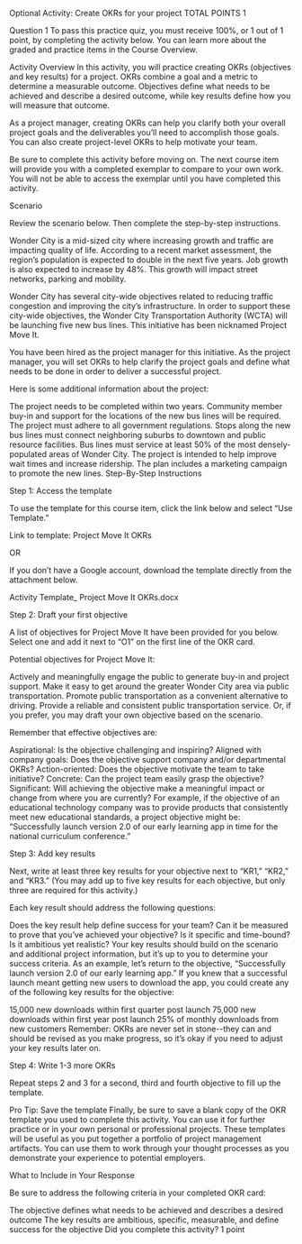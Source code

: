 Optional Activity: Create OKRs for your project
TOTAL POINTS 1

Question 1
To pass this practice quiz, you must receive 100%, or 1 out of 1 point, by completing the activity below. You can learn more about the graded and practice items in the Course Overview.

Activity Overview
In this activity, you will practice creating OKRs (objectives and key results) for a project. OKRs combine a goal and a metric to determine a measurable outcome. Objectives define what needs to be achieved and describe a desired outcome, while key results define how you will measure that outcome.

As a project manager, creating OKRs can help you clarify both your overall project goals and the deliverables you’ll need to accomplish those goals. You can also create project-level OKRs to help motivate your team.

Be sure to complete this activity before moving on. The next course item will provide you with a completed exemplar to compare to your own work. You will not be able to access the exemplar until you have completed this activity. 

Scenario

Review the scenario below. Then complete the step-by-step instructions. 

Wonder City is a mid-sized city where increasing growth and traffic are impacting quality of life. According to a recent market assessment, the region’s population is expected to double in the next five years. Job growth is also expected to increase by 48%. This growth will impact street networks, parking and mobility.

Wonder City has several city-wide objectives related to reducing traffic congestion and improving the city’s infrastructure. In order to support these city-wide objectives, the Wonder City Transportation Authority (WCTA) will be launching five new bus lines. This initiative has been nicknamed Project Move It.

You have been hired as the project manager for this initiative. As the project manager, you will set OKRs to help clarify the project goals and define what needs to be done in order to deliver a successful project.

Here is some additional information about the project:

The project needs to be completed within two years.
Community member buy-in and support for the locations of the new bus lines will be required.
The project must adhere to all government regulations.
Stops along the new bus lines must connect neighboring suburbs to downtown and public resource facilities.
Bus lines must service at least 50% of the most densely-populated areas of Wonder City.
The project is intended to help improve wait times and increase ridership.
The plan includes a marketing campaign to promote the new lines.
Step-By-Step Instructions

Step 1: Access the template

To use the template for this course item, click the link below and select “Use Template.” 


Link to template: Project Move It OKRs

OR

If you don’t have a Google account, download the template directly from the attachment below.

Activity Template_ Project Move It OKRs.docx

Step 2: Draft your first objective

A list of objectives for Project Move It have been provided for you below. Select one and add it next to “O1” on the first line of the OKR card. 

Potential objectives for Project Move It:

Actively and meaningfully engage the public to generate buy-in and project support.
Make it easy to get around the greater Wonder City area via public transportation.
Promote public transportation as a convenient alternative to driving.
Provide a reliable and consistent public transportation service. 
Or, if you prefer, you may draft your own objective based on the scenario.

Remember that effective objectives are:

Aspirational: Is the objective challenging and inspiring?
Aligned with company goals: Does the objective support company and/or departmental OKRs?
Action-oriented: Does the objective motivate the team to take initiative?
Concrete: Can the project team easily grasp the objective?
Significant: Will achieving the objective make a meaningful impact or change from where you are currently?
For example, if the objective of an educational technology company was to provide products that consistently meet new educational standards, a project objective might be: “Successfully launch version 2.0 of our early learning app in time for the national curriculum conference.”

Step 3: Add key results

Next, write at least three key results for your objective next to “KR1,” “KR2,” and “KR3.” (You may add up to five key results for each objective, but only three are required for this activity.)

Each key result should address the following questions:

Does the key result help define success for your team?
Can it be measured to prove that you’ve achieved your objective?
Is it specific and time-bound?
Is it ambitious yet realistic?
Your key results should build on the scenario and additional project information, but it’s up to you to determine your success criteria. As an example, let’s return to the objective, “Successfully launch version 2.0 of our early learning app.” If you knew that a successful launch meant getting new users to download the app, you could create any of the following key results for the objective: 

15,000 new downloads within first quarter post launch
75,000 new downloads within first year post launch
25% of monthly downloads from new customers
Remember: OKRs are never set in stone--they can and should be revised as you make progress, so it’s okay if you need to adjust your key results later on.

Step 4: Write 1-3 more OKRs

Repeat steps 2 and 3 for a second, third and fourth objective to fill up the template.

Pro Tip: Save the template
Finally, be sure to save a blank copy of the OKR template you used to complete this activity. You can use it for further practice or in your own personal or professional projects. These templates will be useful as you put together a portfolio of project management artifacts. You can use them to work through your thought processes as you demonstrate your experience to potential employers.

What to Include in Your Response

Be sure to address the following criteria in your completed OKR card:

The objective defines what needs to be achieved and describes a desired outcome
The key results are ambitious, specific, measurable, and define success for the objective
Did you complete this activity?
1 point
